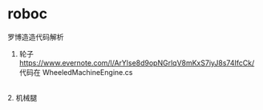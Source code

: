 # roboc
罗博造造代码解析

1. 轮子
https://www.evernote.com/l/ArYlse8d9opNGrlqV8mKxS7iyJ8s74IfcCk/
代码在 WheeledMachineEngine.cs
<br >
2. 机械腿